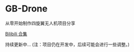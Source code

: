 # GB-Drone

从零开始制作四旋翼无人机项目分享

[Bilibili 合集](https://space.bilibili.com/173526357/channel/series)

持续更新中... (注：项目仍在开发中，后续可能会进行一些调整。)
